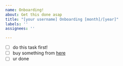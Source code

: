 ```yaml
---
name: Onboarding!
about: Get this done asap
title: "[your username] Onboarding [month]/[year]"
labels: ''
assignees: ''

---
```


- [ ] do this task first!
- [ ] buy something from [here](https://girlfriend.com/)
- [ ] ur done
